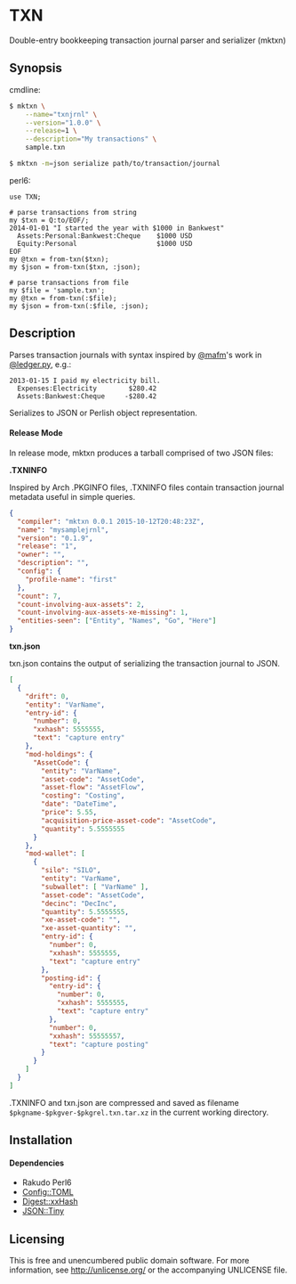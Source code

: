 TXN
===

Double-entry bookkeeping transaction journal parser and serializer (mktxn)


Synopsis
--------

cmdline:

```bash
$ mktxn \
    --name="txnjrnl" \
    --version="1.0.0" \
    --release=1 \
    --description="My transactions" \
    sample.txn

$ mktxn -m=json serialize path/to/transaction/journal
```

perl6:

```perl6
use TXN;

# parse transactions from string
my $txn = Q:to/EOF/;
2014-01-01 "I started the year with $1000 in Bankwest"
  Assets:Personal:Bankwest:Cheque    $1000 USD
  Equity:Personal                    $1000 USD
EOF
my @txn = from-txn($txn);
my $json = from-txn($txn, :json);

# parse transactions from file
my $file = 'sample.txn';
my @txn = from-txn(:$file);
my $json = from-txn(:$file, :json);
```


Description
-----------

Parses transaction journals with syntax inspired
by [@mafm](https://github.com/mafm)'s work in
[@ledger.py](https://github.com/mafm/ledger.py), e.g.:

```
2013-01-15 I paid my electricity bill.
  Expenses:Electricity        $280.42
  Assets:Bankwest:Cheque     -$280.42
```

Serializes to JSON or Perlish object representation.

#### Release Mode

In release mode, mktxn produces a tarball comprised of two JSON files:

**.TXNINFO**

Inspired by Arch .PKGINFO files, .TXNINFO files contain transaction
journal metadata useful in simple queries.

```json
{
  "compiler": "mktxn 0.0.1 2015-10-12T20:48:23Z",
  "name": "mysamplejrnl",
  "version": "0.1.9",
  "release": "1",
  "owner": "",
  "description": "",
  "config": {
    "profile-name": "first"
  },
  "count": 7,
  "count-involving-aux-assets": 2,
  "count-involving-aux-assets-xe-missing": 1,
  "entities-seen": ["Entity", "Names", "Go", "Here"]
}
```

**txn.json**

txn.json contains the output of serializing the transaction journal
to JSON.

```json
[
  {
    "drift": 0,
    "entity": "VarName",
    "entry-id": {
      "number": 0,
      "xxhash": 5555555,
      "text": "capture entry"
    },
    "mod-holdings": {
      "AssetCode": {
        "entity": "VarName",
        "asset-code": "AssetCode",
        "asset-flow": "AssetFlow",
        "costing": "Costing",
        "date": "DateTime",
        "price": 5.55,
        "acquisition-price-asset-code": "AssetCode",
        "quantity": 5.5555555
      }
    },
    "mod-wallet": [
      {
        "silo": "SILO",
        "entity": "VarName",
        "subwallet": [ "VarName" ],
        "asset-code": "AssetCode",
        "decinc": "DecInc",
        "quantity": 5.5555555,
        "xe-asset-code": "",
        "xe-asset-quantity": "",
        "entry-id": {
          "number": 0,
          "xxhash": 5555555,
          "text": "capture entry"
        },
        "posting-id": {
          "entry-id": {
            "number": 0,
            "xxhash": 5555555,
            "text": "capture entry"
          },
          "number": 0,
          "xxhash": 55555557,
          "text": "capture posting"
        }
      }
    ]
  }
]
```

.TXNINFO and txn.json are compressed and saved as filename
`$pkgname-$pkgver-$pkgrel.txn.tar.xz` in the current working directory.


Installation
------------

#### Dependencies

- Rakudo Perl6
- [Config::TOML](https://github.com/atweiden/config-toml)
- [Digest::xxHash](https://github.com/atweiden/digest-xxhash)
- [JSON::Tiny](https://github.com/moritz/json)


Licensing
---------

This is free and unencumbered public domain software. For more
information, see http://unlicense.org/ or the accompanying UNLICENSE file.
